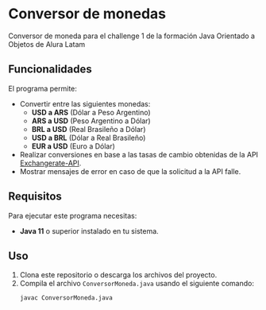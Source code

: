 # Conversor de monedas

Conversor de moneda para el challenge 1 de la formación Java Orientado a Objetos de Alura Latam

## Funcionalidades

El programa permite:
- Convertir entre las siguientes monedas:
  - **USD a ARS** (Dólar a Peso Argentino)
  - **ARS a USD** (Peso Argentino a Dólar)
  - **BRL a USD** (Real Brasileño a Dólar)
  - **USD a BRL** (Dólar a Real Brasileño)
  - **EUR a USD** (Euro a Dólar)
- Realizar conversiones en base a las tasas de cambio obtenidas de la API [Exchangerate-API](https://www.exchangerate-api.com).
- Mostrar mensajes de error en caso de que la solicitud a la API falle.

## Requisitos

Para ejecutar este programa necesitas:
- **Java 11** o superior instalado en tu sistema.

## Uso

1. Clona este repositorio o descarga los archivos del proyecto.
2. Compila el archivo `ConversorMoneda.java` usando el siguiente comando:
   ```bash
   javac ConversorMoneda.java
